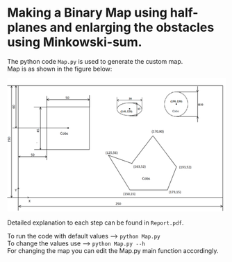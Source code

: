 # Making a Binary Map using half-planes and enlarging the obstacles using Minkowski-sum.

The python code ```Map.py``` is used to generate the custom map. \
Map is as shown in the figure below:

![alt text](https://github.com/sgteja/Path-Planning/blob/master/Map/images/givenMap.png)

Detailed explanation to each step can be found in ```Report.pdf```.

To run the code with default values --> ```python Map.py```\
To change the values use --> ```python Map.py --h```\
For changing the map you can edit the Map.py main function accordingly.
